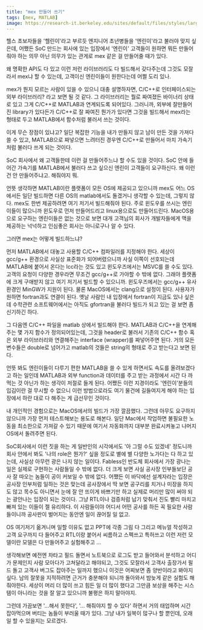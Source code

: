 ```yaml
---
title: "mex 만들어 쓰기"
tags: [mex, MATLAB]
image: https://research-it.berkeley.edu/sites/default/files/styles/large/public/matlab-logo.jpg?itok=Zse5goL-
---
```


헬스 초보자들을 '헬린이'라고 부르듯 엔지니어 초년병들을 '엔린이'라고 불러야 맞지 싶은데, 어쨌든 SoC 만드는 회사에 있는 입장에서 '엔린이' 고객들이 원하면 뭐든 만들어줘야 하는 의무 아닌 의무가 있는 관게로 mex 같은 걸 만들어줄 때가 있다.

왜 명확한 API도 다 있고 이런 저런 라이브러리도 다 빌드해서 갖다주는데 그것도 모잘라서 mex냐 할 수 있는데, 고객이신 엔린이들이 원한다는데 어쩔 도리 있나. 

mex가 뭔지 모르는 사람이 있을 수 있으니 대충 설명하자면, C/C++로 인터페이스되는 외부 라이브러리? 라고 보면 될 것 같다. 그 라이브러리는 뭘로 짜여졌든 바이너리 상태로 있고 그게 C/C++로 MATLAB과 연계되도록 되어있다. 그러니까, 외부에 잘만들어진 library가 있다든가 C/C++로 잘 짜여진 뭔가가 있다면 그것을 빌드해서 mex라는 형태로 두고 MATLAB에서 함수처럼 불러서 쓰는 것이다.

이게 무슨 장점이 있냐고? 일단 복잡한 기능을 내가 만들지 않고 남이 만든 것을 가져다 쓸 수 있고, MATLAB으로 짜넣으면 느려터진 경우엔 C/C++로 만들어서 마치 가속기처럼 불러다 쓰게 되는 것이다. 

SoC 회사에서 왜 고객들한테 이런 걸 만들어주느냐 할 수도 있을 것이다. SoC 안에 들어간 가속기를 MATLAB에서 불러다 쓰고 싶으신 엔린이 고객들이 요구하신다. 왜 이런 건 안 만들어주냐고. 해줘야지 뭐.

언뜻 생각하면 MATLAB이란 플랫폼이 모든 OS에 제공되고 있으니까 mex도 어느 OS에서든 일단 빌드하면 다른 OS의 matlab에서도 돌겠거니 생각할 수 있는데, 그렇지 않다. mex도 한번 제공하려면 여기 저기서 빌드해줘야 된다. 주로 윈도우를 쓰시는 엔린이들이 많으니까 윈도우로 먼저 만들어드리고 linux용으로도 만들어드린다. MacOS용으로 요구하는 엔린이들은 없는 것으로 보면 대개 고객님의 회사가 개발자들에게 맥을 제공하는 넉넉하고 인심좋은 회사는 아니로구나 알 수 있다.

그러면 mex는 어떻게 빌드하느냐?

먼저 MATLAB에서 대놓고 사용할 C/C++ 컴파일러를 지정해야 한다. 세상이 gcc/g++ 환경으로 사실상 표준화가 되어버렸으니까 사실 이쪽이 선호되는데 MATLAB에 붙어서 온다는 lcc라는 것도 있고 윈도우즈에서는 MSVC를 쓸 수도 있다. 고객의 요청이 다양한 경우라면 무조건 gcc/g++로 가야할 수 밖에 없다. 그래야 플랫폼에 크게 구애받지 않고 여기 저기서 빌드할 수 있으니까. 윈도우즈에서는 gcc/g++ 유사환경인 MinGW가 지원이 된다. 물론 MacOS에서는 clang으로 설정이 된다. 사용자가 원하면 fortran과도 연결이 된다. 옛날 사람인 내 입장에서 fortran이 지금도 있나 싶은데 수학관련 소프트웨어에서는 아직도 gfortran을 불러다 빌드가 되고 있는 걸 보면 좀 신기하긴 하다. 

그 다음엔 C/C++ 파일을 matlab 상에서 빌드해야 한다. MATLAB과 C/C++을 연계해주는 몇 가지 함수가 정의되어있는데, 그것을 header로 불러서 기존의 C/C++ 함수 혹은 외부 라이브러리와 연결해주는 interface (wrapper)를 짜넣어주면 된다. 거의 모든 변수들은 double로 넘어가고 matlab의 것들은 string의 형태로 주고 받는다고 보면 된다. 

언뜻 봐도 엔린이들이 다루기 편한 MATLAB을 쓸 수 있게 하면서도 속도를 올려보겠다고 하는 일인데 MATLAB과 외부 function과 데이터를 주고 받는 과정에서 시간 다 까먹는 것 아닌가 하는 생각이 저절로 들게 된다. 어쨌든 이런 지경이라도 '엔린이'분들의 입김이란 걸 무시할 수 없으니 이런 방법으로라도 여기 물건에 길들여지게 해야 하는 입장에서 하란 대로 다 해주는 게 급선무인 것이다. 

내 개인적인 경험으로는 MacOS에서의 빌드가 가장 깔끔했다. 그런데 아무도 요구하지 않으니까 가장 먼저 테스트해보는 용도로 해본다. 일단 Mac에서 작업하면 불필요한 노동을 최소한으로 가져갈 수 있기 때문에 여기서 자동화까지 대부분 완료시켜놓고 나머지 OS에서 돌려주면 된다. 

SoC회사에서 이런 짓을 하는 게 일반인의 시각에서도 '아 그럴 수도 있겠네' 정도니까 회사 안에서 봐도 '나의 role은 뭔가?' 싶을 정도로 별에 별 다양한 노가다는 다 하고 있는데, 사실상 아무런 광은 나지 않는 일이다. Fabless인 반도체 회사에서 가장 광나는 일은 실제로 구현하는 사람들일 수 밖에 없다. 더 크게 보면 사실 공사장 인부들보단 공사 잘 따오는 놈들이 공이 커보일 수 밖에 없다. 어쨌든 이 바닥에선 설계자라는 입장은 공사장 인부처럼 일하는 것은 맞는데 공사장에서 딱 보면 공구리를 치거나 미장을 하지도 않고 목수도 아니면서 눈에 잘 안 뜨이게 바쁘기만 하고 실제로 머리만 많이 써야 되는 광안나는 입장이 되는 것이다. 그냥 RTL이나 검증처럼 납기 맞춰서 진도 빨리 마치고 빠져 있는 이들이 젤 유리하다. 이 사람들이야 어디서 어떤 공사를 하든 꼭 필요한 사람들이니까 공사판이 벌어지는 동안엔 일이 끊어질 일 없고. 

OS 여기저기 옮겨니며 일할 이유도 없고 PPT에 각종 그림 다 그리고 메뉴얼 작성하고 고객 요구까지 다 들어주고 RTL이랑 붙어서 씨름하고 스펙쓰고 특허쓰고 이런 저런 모델이란 모델은 다 만들어주고 실험해주고 ...

생각해보면 예전엔 차타고 필드 돌면서 노트북으로 로그도 받고 들어와서 분석하고 어디가 문제인지 사람 모아다가 고쳐달라고 해야되고, 그것도 모잘라서 고객사 출장가서 필드 돌고 고객사 버그도 잡아주는 일까지 했으니 이것은 어찌보면 좀 양반이라고 봐야지 싶다. 남의 잘못을 지적하려면 근거가 충분해야 되니까 돌아와서 밤늦게 같은 실험도 해줘야한다. 세상이 머리 더 많이 쓰고 힘든 일 더 많이 했다고 그만큼 보상을 해주는 시스템이 아니라는 것을 잘 알고 있으니까 불평은 하지 말아야지. 

그런데 가끔보면 '...해서 못한다', '... 해줘야지 할 수 있다' 하면서 거의 태업하며 시간 잡아먹으며 버티는 놈들이 부러울 때가 있다. 그냥 내가 일복이 많구나 할 뿐인데, 오래 일 할 수 있을지는 모르겠다.